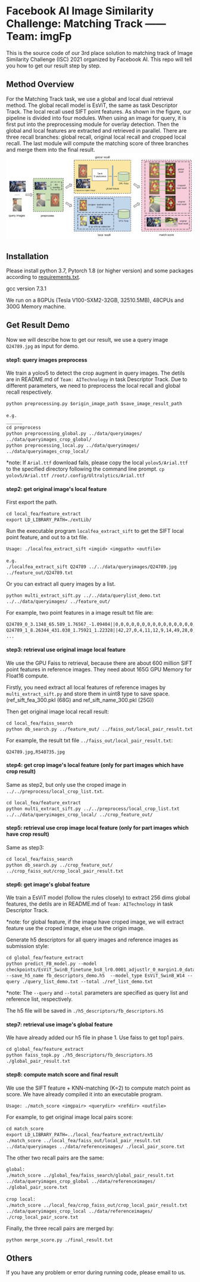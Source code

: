 # Facebook AI Image Similarity Challenge: Matching Track —— Team: imgFp

This is the source code of our 3rd place solution to matching track of Image Similarity Challenge (ISC) 2021 organized by Facebook AI. This repo will tell you how to get our result step by step.

## Method Overview

For the Matching Track task, we use a global and local dual retrieval method. The global recall model is EsViT, the same as task Descriptor Track. The local recall used SIFT point features. As shown in the figure, our pipeline is divided into four modules. When using an image for query, it is first put into the preprocessing module for overlay detection. Then the global and local features are extracted and retrieved in parallel. There are three recall branches: global recall, original local recall and cropped local recall. The last module will compute the matching score of three branches and merge them into the final result. 
<img src="./method_overview.png" alt="method_overview" width="600"/>

## Installation

Please install python 3.7, Pytorch 1.8 (or higher version) and some packages according to [requirements.txt](requirements.txt).

gcc version 7.3.1

We run on a 8GPUs (Tesla V100-SXM2-32GB, 32510.5MB), 48CPUs and 300G Memory machine.

## Get Result Demo
Now we will describe how to get our result, we use a query image `Q24789.jpg` as input for demo.
#### step1: query images preprocess 
We train a yolov5 to detect the crop augment in query images.
The detils are in README.md of `Team: AITechnology` in task Descriptor Track.
Due to different parameters, we need to preprocess the local recall and global recall respectively.
```
python preprocessing.py $origin_image_path $save_image_result_path

e.g.
______
cd preprocess
python preprocessing_global.py ../data/queryimages/ ../data/queryimages_crop_global/
python preprocessing_local.py ../data/queryimages/ ../data/queryimages_crop_local/
```
*note: If `Arial.ttf` download fails, please copy the local `yolov5/Arial.ttf` to the specified directory following the command line prompt. `cp yolov5/Arial.ttf /root/.config/Ultralytics/Arial.ttf`


#### step2: get original image's local feature
First export the path.
```
cd local_fea/feature_extract
export LD_LIBRARY_PATH=./extLib/ 
```
Run the executable program `localfea_extract_sift` to get the SIFT local point feature, and out to a txt file.
```
Usage: ./localfea_extract_sift <imgid> <imgpath> <outfile>

e.g.
./localfea_extract_sift Q24789 ../../data/queryimages/Q24789.jpg ../feature_out/Q24789.txt
```
Or you can extract all query images by a list.
```
python multi_extract_sift.py ../../data/querylist_demo.txt ../../data/queryimages/ ../feature_out/
```

For example, two point features in a image result txt file are:
```
Q24789_0_3.1348_65.589_1.76567_-1.09404||0,0,0,0,0,0,0,0,0,0,0,0,0,0,0,0,16,13,0,0,0,0,0,0,16,28,7,5,0,0,0,0,0,0,0,0,20,12,0,0,23,5,0,0,29,29,7,12,56,29,5,0,0,11,7,20,38,45,10,0,0,0,0,14,0,0,0,0,39,56,36,8,39,14,0,0,46,56,21,24,56,22,0,0,5,8,8,39,38,11,0,0,0,0,19,47,0,0,0,0,8,56,56,7,37,0,0,0,10,52,56,56,52,0,0,0,0,0,35,56,11,0,0,0,0,0,54,45
Q24789_1_8.26344_431.038_1.75921_1.22328||42,27,0,4,11,12,9,14,49,28,0,6,17,25,18,14,45,37,4,0,12,45,8,9,8,17,9,0,27,50,6,0,41,24,0,0,10,14,19,20,50,34,0,6,20,22,17,21,36,22,4,4,43,50,15,12,26,32,8,0,17,50,17,6,28,12,0,0,0,21,31,21,50,14,0,0,17,31,23,38,19,10,9,17,50,50,14,15,17,23,13,10,19,45,26,8,11,11,0,0,0,6,6,0,28,13,0,0,8,20,12,15,11,9,0,0,24,47,12,9,18,38,22,6,13,28,10,8
...
```

#### step3: retrieval use original image local feature
We use the GPU Faiss to retrieval, because there are about 600 million SIFT point features in reference images. They need about 165G GPU Memory for Float16 compute. 

Firstly, you need extract all local features of reference images by `multi_extract_sift.py` and store them in uint8 type to save space.  (ref_sift_fea_300.pkl (68G) and ref_sift_name_300.pkl (25G))

Then get original image local recall result:
```
cd local_fea/faiss_search
python db_search.py ../feature_out/ ../faiss_out/local_pair_result.txt
```
For example, the result txt file `../faiss_out/local_pair_result.txt`:
```
Q24789.jpg,R540735.jpg
```

#### step4: get crop image's local feature (only for part images which have crop result)
Same as step2, but only use the croped image in `../../preprocess/local_crop_list.txt`.
```
cd local_fea/feature_extract
python multi_extract_sift.py ../../preprocess/local_crop_list.txt ../../data/queryimages_crop_local/ ../crop_feature_out/
```

#### step5: retrieval use crop image local feature (only for part images which have crop result)
Same as step3:
```
cd local_fea/faiss_search
python db_search.py ../crop_feature_out/ ../crop_faiss_out/crop_local_pair_result.txt
```

#### step6: get image's global feature

We train a EsViT model (follow the rules closely) to extract 256 dims global features, the detils are in README.md of `Team: AITechnology` in task Descriptor Track.

*note: for global feature, if the image have croped image, we will extract feature use the croped image, else use the origin image.

Generate h5 descriptors for all query images and reference images as  submission style:

```
cd global_fea/feature_extract
python predict_FB_model.py --model checkpoints/EsViT_SwinB_finetune_bs8_lr0.0001_adjustlr_0_margin1.0_dataFB_epoch200.pth  --save_h5_name fb_descriptors_demo.h5  --model_type EsViT_SwinB_W14 --query ./query_list_demo.txt --total ./ref_list_demo.txt
```
*note: The `--query` and `--total` parameters are specified as query list and reference list, respectively.

The h5 file will be saved in `./h5_descriptors/fb_descriptors.h5`

#### step7: retrieval use image's global feature
We have already added our h5 file in phase 1. Use faiss to get top1 pairs.
```
cd global_fea/feature_extract
python faiss_topk.py ./h5_descriptors/fb_descriptors.h5 ./global_pair_result.txt
```

#### step8: compute match score and final result
We use the SIFT feature + KNN-matching (K=2) to compute match point as score. We have  already compiled it into an executable program.
```
Usage: ./match_score <imgpair> <querydir> <refdir> <outfile>
```
For example, to get original image local pairs score:
```
cd match_score
export LD_LIBRARY_PATH=../local_fea/feature_extract/extLib/
./match_score ../local_fea/faiss_out/local_pair_result.txt ../data/queryimages ../data/referenceimages/ ./local_pair_score.txt
```
The other two recall pairs are the same:
```
global: 
./match_score ../global_fea/faiss_search/global_pair_result.txt ../data/queryimages_crop_global ../data/referenceimages/ ./global_pair_score.txt

crop local:
./match_score ../local_fea/crop_faiss_out/crop_local_pair_result.txt ../data/queryimages_crop_local ../data/referenceimages/ ./crop_local_pair_score.txt
```

Finally, the three recall pairs are merged by:
```
python merge_score.py ./final_result.txt
```

## Others
If you have any problem or error during running code, please email to us.